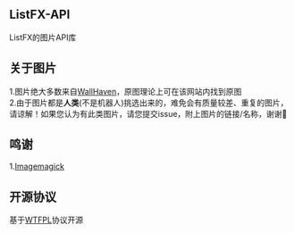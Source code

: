 ## ListFX-API
ListFX的图片API库
## 关于图片
1.图片绝大多数来自[WallHaven](https://wallhaven.cc/)，原图理论上可在该网站内找到原图<br/>
2.由于图片都是**人类**(不是机器人)挑选出来的，难免会有质量较差、重复的图片，请谅解！如果您认为有此类图片，请您提交issue，附上图片的链接/名称，谢谢🙏
## 鸣谢
1.[Imagemagick](https://imagemagick.org/)
## 开源协议
基于[WTFPL](http://www.wtfpl.net/)协议开源

